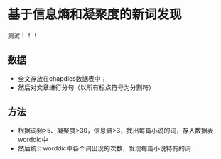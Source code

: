 # 基于信息熵和凝聚度的新词发现
<p>测试！！！<p>

## 数据
* 全文存放在chapdics数据表中；
* 然后对文章进行分句（以所有标点符号为分割符）
## 方法
* 根据词频>5、凝聚度>30，信息熵>3，找出每篇小说的词，存入数据表worddic中
* 然后统计worddic中各个词出现的次数，发现每篇小说特有的词
